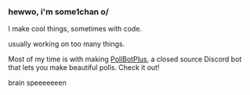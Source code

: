 ### hewwo, i'm some1chan o/

I make cool things, sometimes with code.

usually working on too many things.

Most of my time is with making [PollBotPlus](https://pollbotplus.com), a closed source Discord bot that lets you make beautiful polls. Check it out!

brain speeeeeeen
